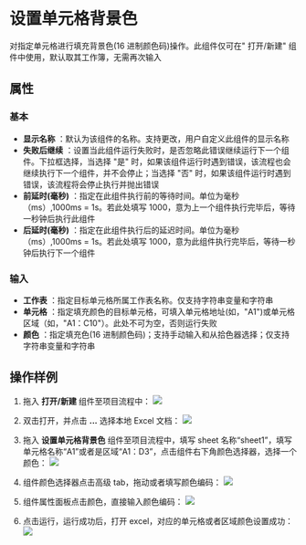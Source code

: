 # 设置单元格背景色

对指定单元格进行填充背景色(16 进制颜色码)操作。此组件仅可在&quot; 打开/新建&quot; 组件中使用，默认取其工作簿，无需再次输入

## 属性

### 基本

- **显示名称** ：默认为该组件的名称。支持更改，用户自定义此组件的显示名称
- **失败后继续** ：设置当此组件运行失败时，是否忽略此错误继续运行下一个组件。下拉框选择，当选择 "是" 时，如果该组件运行时遇到错误，该流程也会继续执行下一个组件，并不会停止；当选择 "否" 时，如果该组件运行时遇到错误，该流程将会停止执行并抛出错误
- **前延时(毫秒)** ：指定在此组件执行前的等待时间。单位为毫秒（ms）,1000ms = 1s。若此处填写 1000，意为上一个组件执行完毕后，等待一秒钟后执行此组件
- **后延时(毫秒)** ：指定在此组件执行后的延迟时间。单位为毫秒（ms）,1000ms = 1s。若此处填写 1000，意为此组件执行完毕后，等待一秒钟后执行下一个组件


### 输入

- **工作表** ：指定目标单元格所属工作表名称。仅支持字符串变量和字符串
- **单元格** ：指定填充颜色的目标单元格，可填入单元格地址(如，"A1")或单元格区域（如，"A1：C10"）。此处不可为空，否则运行失败
- **颜色** ：指定填充色(16 进制颜色码)；支持手动输入和从拾色器选择；仅支持字符串变量和字符串

## 操作样例

1. 拖入 **打开/新建** 组件至项目流程中：
![](https://docimages.blob.core.chinacloudapi.cn/images/Activities/OpenExcel1.png)

2. 双击打开，并点击 **...** 选择本地 Excel 文档：
![](https://docimages.blob.core.chinacloudapi.cn/images/Activities/OpenExcel2.png)

3. 拖入 **设置单元格背景色** 组件至项目流程中，填写 sheet 名称“sheet1”，填写单元格名称“A1”或者是区域“A1：D3”，点击组件右下角颜色选择器，选择一个颜色：
![](https://docimages.blob.core.chinacloudapi.cn/images/Activities/SetCellBackColor1.png)

4. 组件颜色选择器点击高级 tab，拖动或者填写颜色编码：
![](https://docimages.blob.core.chinacloudapi.cn/images/Activities/SetCellBackColor2.png)

5. 组件属性面板点击颜色，直接输入颜色编码：
![](https://docimages.blob.core.chinacloudapi.cn/images/Activities/SetCellBackColor3.png)

6. 点击运行，运行成功后，打开 excel，对应的单元格或者区域颜色设置成功：
![](https://docimages.blob.core.chinacloudapi.cn/images/Activities/SetCellBackColor4.png)
